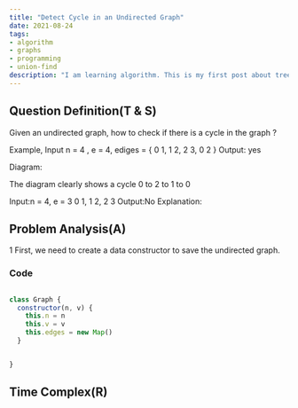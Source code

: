```yaml
---
title: "Detect Cycle in an Undirected Graph"
date: 2021-08-24
tags:
- algorithm
- graphs
- programming
- union-find
description: "I am learning algorithm. This is my first post about tree and dp problem."
---
```



## Question Definition(T & S)

Given an undirected graph, how to check if there is a cycle in the graph ?

Example, Input 
n  = 4 , e = 4,
ediges = { 0 1, 1 2, 2 3, 0 2 }
Output: yes

Diagram:

The diagram clearly shows a cycle 0 to 2 to 1 to 0

Input:n = 4, e = 3 
0 1, 1 2, 2 3 
Output:No 
Explanation: 
## Problem Analysis(A)
1 First, we need to create a data constructor to save the undirected graph.
### Code
``` js

class Graph {
  constructor(n, v) {
    this.n = n
    this.v = v
    this.edges = new Map()
  }


}

```

## Time Complex(R)


